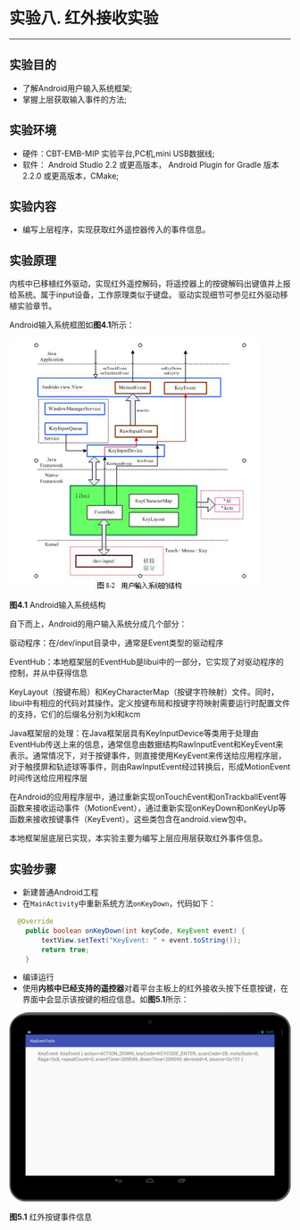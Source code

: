 # 实验八. 红外接收实验

----------
##  实验目的
- 了解Android用户输入系统框架;
- 掌握上层获取输入事件的方法;

##  实验环境
* 硬件：CBT-EMB-MIP 实验平台,PC机,mini USB数据线;
* 软件： Android Studio 2.2 或更高版本， Android Plugin for Gradle 版本 2.2.0 或更高版本，CMake;

##  实验内容
- 编写上层程序，实现获取红外遥控器传入的事件信息。


##  实验原理

内核中已移植红外驱动，实现红外遥控解码，将遥控器上的按键解码出键值并上报给系统。属于input设备，工作原理类似于键盘。
驱动实现细节可参见红外驱动移植实验章节。

Android输入系统框图如**图4.1**所示：

![Android输入系统结构](/chapter5/experiment08/android_input_system.jpg) 

**图4.1** Android输入系统结构

自下而上，Android的用户输入系统分成几个部分：

 驱动程序：在/dev/input目录中，通常是Event类型的驱动程序

EventHub：本地框架层的EventHub是libui中的一部分，它实现了对驱动程序的控制，并从中获得信息

KeyLayout（按键布局）和KeyCharacterMap（按键字符映射）文件。同时，libui中有相应的代码对其操作。定义按键布局和按键字符映射需要运行时配置文件的支持，它们的后缀名分别为kl和kcm

Java框架层的处理：在Java框架层具有KeyInputDevice等类用于处理由EventHub传送上来的信息，通常信息由数据结构RawInputEvent和KeyEvent来表示。通常情况下，对于按键事件，则直接使用KeyEvent来传送给应用程序层，对于触摸屏和轨迹球等事件，则由RawInputEvent经过转换后，形成MotionEvent时间传送给应用程序层

在Android的应用程序层中，通过重新实现onTouchEvent和onTrackballEvent等函数来接收运动事件（MotionEvent），通过重新实现onKeyDown和onKeyUp等函数来接收按键事件（KeyEvent）。这些类包含在android.view包中。

本地框架层底层已实现，本实验主要为编写上层应用层获取红外事件信息。

## 实验步骤

- 新建普通Android工程
- 在`MainActivity`中重新系统方法`onKeyDown`，代码如下：
```java
  @Override
    public boolean onKeyDown(int keyCode, KeyEvent event) {
        textView.setText("KeyEvent: " + event.toString());
        return true;
    }
```
- 编译运行
- 使用**内核中已经支持的遥控器**对着平台主板上的红外接收头按下任意按键，在界面中会显示该按键的相应信息。如**图5.1**所示：

![红外按键事件](/chapter5/experiment08/ch05_08_ui.png)   

**图5.1** 红外按键事件信息






